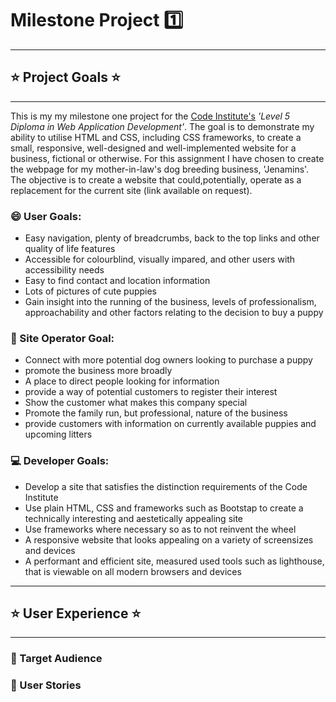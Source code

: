 # Milestone Project :one:

---

## :star: Project Goals :star:

---

This is my my milestone one project for the
[Code Institute's](http://www.codeinstitute.net) _'Level 5 Diploma in Web
Application Development'_. The goal is to demonstrate my ability to utilise HTML
and CSS, including CSS frameworks, to create a small, responsive, well-designed
and well-implemented website for a business, fictional or otherwise. For this
assignment I have chosen to create the webpage for my mother-in-law's dog
breeding business, 'Jenamins'. The objective is to create a website that
could,potentially, operate as a replacement for the current site (link available
on request).

### :smile: User Goals:

- Easy navigation, plenty of breadcrumbs, back to the top links and other
  quality of life features
- Accessible for colourblind, visually impared, and other users with
  accessibility needs
- Easy to find contact and location information
- Lots of pictures of cute puppies
- Gain insight into the running of the business, levels of professionalism,
  approachability and other factors relating to the decision to buy a puppy

### :dog: Site Operator Goal:

- Connect with more potential dog owners looking to purchase a puppy
- promote the business more broadly
- A place to direct people looking for information
- provide a way of potential customers to register their interest
- Show the customer what makes this company special
- Promote the family run, but professional, nature of the business
- provide customers with information on currently available puppies and upcoming
  litters

### :computer: Developer Goals:

- Develop a site that satisfies the distinction requirements of the Code
  Institute
- Use plain HTML, CSS and frameworks such as Bootstap to create a technically
  interesting and aestetically appealing site
- Use frameworks where necessary so as to not reinvent the wheel
- A responsive website that looks appealing on a variety of screensizes and
  devices
- A performant and efficient site, measured used tools such as lighthouse, that
  is viewable on all modern browsers and devices

---

## :star: User Experience :star:

---

### :walking: Target Audience

### :newspaper: User Stories

